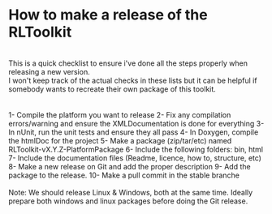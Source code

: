 How to make a release of the RLToolkit
=========
<br>
This is a quick checklist to ensure i've done all the steps properly when releasing a new version.<br>
I won't keep track of the actual checks in these lists but it can be helpful if somebody wants to recreate their own package of this toolkit.<br>
<br>
<br>
1- Compile the platform you want to release
2- Fix any compilation errors/warning and ensure the XMLDocumentation is done for everything
3- In nUnit, run the unit tests and ensure they all pass
4- In Doxygen, compile the htmlDoc for the project
5- Make a package (zip/tar/etc) named RLToolkit-vX.Y.Z-PlatformPackage
6- Include the following folders: bin, html
7- Include the documentation files (Readme, licence, how to, structure, etc)
8- Make a new release on Git and add the proper description
9- Add the package to the release.
10- Make a pull commit in the stable branche
<br>
<br>
Note: We should release Linux & Windows, both at the same time. Ideally prepare both windows and linux packages before doing the Git release.<br>
<br>